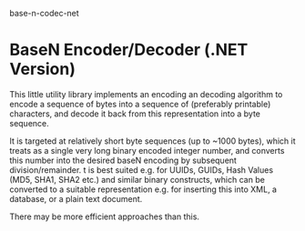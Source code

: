 base-n-codec-net
# BaseN Encoder/Decoder (.NET Version)

This little utility library implements an encoding an decoding algorithm to encode a sequence of bytes
into a sequence of (preferably printable) characters, and decode it back from this representation into
a byte sequence.

It is targeted at relatively short byte sequences (up to ~1000 bytes), which it treats as a single very long binary encoded integer number, and converts this number into the desired baseN encoding by subsequent division/remainder.
t is best suited e.g. for UUIDs, GUIDs, Hash Values (MD5, SHA1, SHA2 etc.) and similar binary constructs, which can be converted to a suitable representation e.g. for inserting this into XML, a database, or a plain text document.

There may be more efficient approaches than this.



